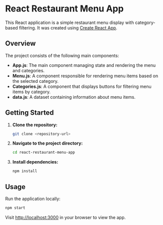 # React Restaurant Menu App

This React application is a simple restaurant menu display with category-based filtering. It was created using [Create React App](https://github.com/facebook/create-react-app).

## Overview

The project consists of the following main components:

- **App.js**: The main component managing state and rendering the menu and categories.
- **Menu.js**: A component responsible for rendering menu items based on the selected category.
- **Categories.js**: A component that displays buttons for filtering menu items by category.
- **data.js**: A dataset containing information about menu items.

## Getting Started

1. **Clone the repository:**

   ```bash
   git clone <repository-url>
   ```

2. **Navigate to the project directory:**

   ```bash
   cd react-restaurant-menu-app
   ```

3. **Install dependencies:**

   ```bash
   npm install
   ```

## Usage

Run the application locally:

```bash
npm start
```

Visit [http://localhost:3000](http://localhost:3000) in your browser to view the app.
